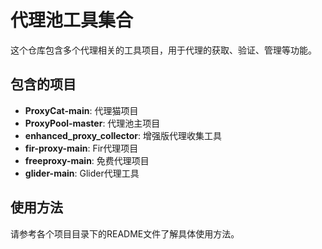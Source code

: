 # 代理池工具集合

这个仓库包含多个代理相关的工具项目，用于代理的获取、验证、管理等功能。

## 包含的项目

- **ProxyCat-main**: 代理猫项目
- **ProxyPool-master**: 代理池主项目
- **enhanced_proxy_collector**: 增强版代理收集工具
- **fir-proxy-main**: Fir代理项目
- **freeproxy-main**: 免费代理项目
- **glider-main**: Glider代理工具

## 使用方法

请参考各个项目目录下的README文件了解具体使用方法。
